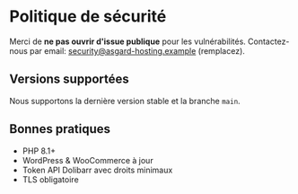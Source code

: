 # Politique de sécurité

Merci de **ne pas ouvrir d'issue publique** pour les vulnérabilités.
Contactez-nous par email: security@asgard-hosting.example (remplacez).

## Versions supportées
Nous supportons la dernière version stable et la branche `main`.

## Bonnes pratiques
- PHP 8.1+
- WordPress & WooCommerce à jour
- Token API Dolibarr avec droits minimaux
- TLS obligatoire
